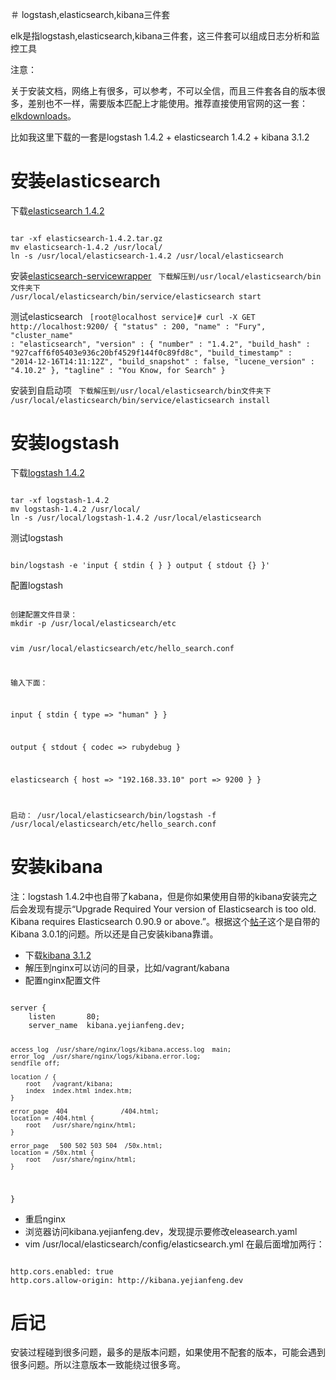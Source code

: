 ＃ logstash,elasticsearch,kibana三件套

elk是指logstash,elasticsearch,kibana三件套，这三件套可以组成日志分析和监控工具

注意：

关于安装文档，网络上有很多，可以参考，不可以全信，而且三件套各自的版本很多，差别也不一样，需要版本匹配上才能使用。推荐直接使用官网的这一套：[elkdownloads](http://www.elasticsearch.org/overview/elkdownloads/)。

比如我这里下载的一套是logstash 1.4.2 + elasticsearch 1.4.2 + kibana 3.1.2

# 安装elasticsearch

下载[elasticsearch 1.4.2](http://www.elasticsearch.org/overview/elkdownloads/)

<code>
tar -xf elasticsearch-1.4.2.tar.gz
mv elasticsearch-1.4.2 /usr/local/
ln -s /usr/local/elasticsearch-1.4.2 /usr/local/elasticsearch
</code>

安装[elasticsearch-servicewrapper](https://github.com/elasticsearch/elasticsearch-servicewrapper)
<code>
下载解压到/usr/local/elasticsearch/bin文件夹下
/usr/local/elasticsearch/bin/service/elasticsearch start
</code>

测试elasticsearch
<code>
[root@localhost service]# curl -X GET http://localhost:9200/
{
  "status" : 200,
  "name" : "Fury",
  "cluster_name" : "elasticsearch",
  "version" : {
    "number" : "1.4.2",
    "build_hash" : "927caff6f05403e936c20bf4529f144f0c89fd8c",
    "build_timestamp" : "2014-12-16T14:11:12Z",
    "build_snapshot" : false,
    "lucene_version" : "4.10.2"
  },
  "tagline" : "You Know, for Search"
}
</code>

安装到自启动项
<code>
下载解压到/usr/local/elasticsearch/bin文件夹下
/usr/local/elasticsearch/bin/service/elasticsearch install
</code>


# 安装logstash

下载[logstash 1.4.2](http://www.elasticsearch.org/overview/elkdownloads/)

<code>
tar -xf logstash-1.4.2
mv logstash-1.4.2 /usr/local/
ln -s /usr/local/logstash-1.4.2 /usr/local/elasticsearch
</code>

测试logstash

<code>
bin/logstash -e 'input { stdin { } } output { stdout {} }'
</code>

配置logstash

<code>
创建配置文件目录：
mkdir -p /usr/local/elasticsearch/etc

vim /usr/local/elasticsearch/etc/hello_search.conf

输入下面：

input {
  stdin {
    type => "human"
  }
}

output {
  stdout {
    codec => rubydebug
  }

  elasticsearch {
        host => "192.168.33.10"
        port => 9200
  }
}

启动：
/usr/local/elasticsearch/bin/logstash -f /usr/local/elasticsearch/etc/hello_search.conf
</code>

# 安装kibana

注：logstash 1.4.2中也自带了kabana，但是你如果使用自带的kibana安装完之后会发现有提示“Upgrade Required Your version of Elasticsearch is too old. Kibana requires Elasticsearch 0.90.9 or above.”。根据这个[帖子](https://github.com/elasticsearch/logstash/issues/2056)这个是自带的Kibana 3.0.1的问题。所以还是自己安装kibana靠谱。

* 下载[kibana 3.1.2](http://www.elasticsearch.org/overview/elkdownloads/)
* 解压到nginx可以访问的目录，比如/vagrant/kabana
* 配置nginx配置文件
<code>
server {
    listen       80;
    server_name  kibana.yejianfeng.dev;


    access_log  /usr/share/nginx/logs/kibana.access.log  main;
    error_log  /usr/share/nginx/logs/kibana.error.log;
    sendfile off;

    location / {
        root   /vagrant/kibana;
        index  index.html index.htm;
    }

    error_page  404              /404.html;
    location = /404.html {
        root   /usr/share/nginx/html;
    }

    error_page   500 502 503 504  /50x.html;
    location = /50x.html {
        root   /usr/share/nginx/html;
    }

}
</code>

* 重启nginx
* 浏览器访问kibana.yejianfeng.dev，发现提示要修改eleasearch.yaml
* vim /usr/local/elasticsearch/config/elasticsearch.yml 在最后面增加两行：
<code>
http.cors.enabled: true
http.cors.allow-origin: http://kibana.yejianfeng.dev
</code>


# 后记
安装过程碰到很多问题，最多的是版本问题，如果使用不配套的版本，可能会遇到很多问题。所以注意版本一致能绕过很多弯。

